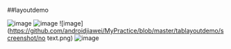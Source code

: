##layoutdemo

![image](https://github.com/androidjiawei/MyPractice/blob/master/tablayoutdemo/screenshot/firststyle.png)
![image](https://github.com/androidjiawei/MyPractice/blob/master/tablayoutdemo/screenshot/havetext.png)
![image](https://github.com/androidjiawei/MyPractice/blob/master/tablayoutdemo/screenshot/no text.png)
![image](https://github.com/androidjiawei/MyPractice/blob/master/tablayoutdemo/screenshot/selecetor.png)